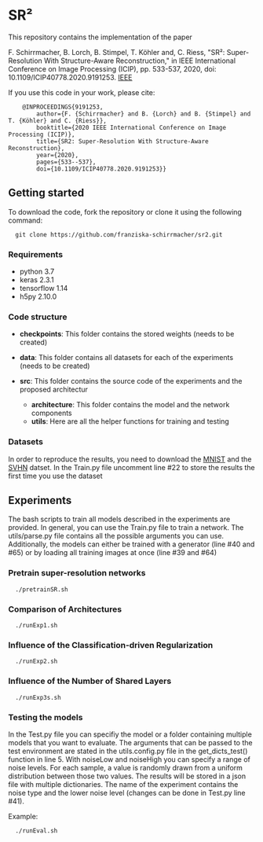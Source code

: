 # SR²

This repository contains the implementation of the paper

F. Schirrmacher, B. Lorch, B. Stimpel, T. Köhler and, C. Riess, "SR²: Super-Resolution With Structure-Aware Reconstruction," in IEEE International Conference on Image Processing (ICIP), pp. 533-537, 2020, doi: 10.1109/ICIP40778.2020.9191253. [IEEE](https://ieeexplore.ieee.org/abstract/document/9191253) 

If you use this code in your work, please cite:

        @INPROCEEDINGS{9191253,
            author={F. {Schirrmacher} and B. {Lorch} and B. {Stimpel} and T. {Köhler} and C. {Riess}},
            booktitle={2020 IEEE International Conference on Image Processing (ICIP)}, 
            title={SR2: Super-Resolution With Structure-Aware Reconstruction},
            year={2020},
            pages={533--537},
            doi={10.1109/ICIP40778.2020.9191253}}

## Getting started

To download the code, fork the repository or clone it using the following command:

```
  git clone https://github.com/franziska-schirrmacher/sr2.git
```

### Requirements

- python 3.7
- keras 2.3.1
- tensorflow 1.14
- h5py 2.10.0


### Code structure

- **checkpoints**: This folder contains the stored weights (needs to be created)

- **data**: This folder contains all datasets for each of the experiments (needs to be created)

- **src**: This folder contains the source code of the experiments and the proposed architectur

    - **architecture**: This folder contains the model and the network components
    - **utils**: Here are all the helper functions for training and testing


### Datasets

In order to reproduce the results, you need to download the [MNIST](http://yann.lecun.com/exdb/mnist/) and the [SVHN](http://ufldl.stanford.edu/housenumbers/) datset.
In the Train.py file uncomment line #22 to store the results the first time you use the dataset

## Experiments

The bash scripts to train all models described in the experiments are provided. In general, you can use the Train.py file to train a network. The utils/parse.py file contains all the possible arguments you can use.
Additionally, the models can either be trained with a generator (line #40 and #65) or by loading all training images at once (line #39 and #64)

### Pretrain super-resolution networks 

```
  ./pretrainSR.sh
```

### Comparison of Architectures

```
  ./runExp1.sh
```

### Influence of the Classification-driven Regularization

```
  ./runExp2.sh
```

###  Influence of the Number of Shared Layers

```
  ./runExp3s.sh
```

### Testing the models
In the Test.py file you can specifiy the model or a folder containing multiple models that you want to evaluate. The arguments that can be passed to the test environment are stated in the utils.config.py file in the get_dicts_test() function in line 5. With noiseLow and noiseHigh you can specify a range of noise levels. For each sample, a value is randomly drawn from a uniform distribution between those two values. The results will be stored in a json file with multiple dictionaries. The name of the experiment contains the noise type and the lower noise level (changes can be done in Test.py line #41).

Example:

```
  ./runEval.sh
```

